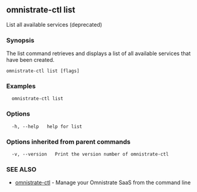 ## omnistrate-ctl list

List all available services (deprecated)

### Synopsis

The list command retrieves and displays a list of all available services that have been created.

```
omnistrate-ctl list [flags]
```

### Examples

```
  omnistrate-ctl list
```

### Options

```
  -h, --help   help for list
```

### Options inherited from parent commands

```
  -v, --version   Print the version number of omnistrate-ctl
```

### SEE ALSO

* [omnistrate-ctl](omnistrate-ctl.md)	 - Manage your Omnistrate SaaS from the command line


